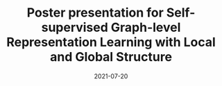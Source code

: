 ---
title: "Poster presentation for Self-supervised Graph-level Representation Learning with Local and Global Structure"
collection: talks
type: "Poster presentation"
permalink: /talks/icml2021_graphlog
venue: "ICML"
date: 2021-07-20
location: "Vienna, Austria"
excerpt: 'This is a remote talk on the ICML 2021 conference. In this work, we propose a principled framework to learn both the local-instance and global-semantic structure of graph representations in a self-supervised way.'
videourl: https://recorder-v3.slideslive.com/#/share?share=37536&s=c89e49ac-d4b1-4781-91f1-3688928c815c
slideurl: https://drive.google.com/file/d/1ZENBIyrrhzNEeOS1pYvWsgHIHL-8XnZE/view?usp=sharing
---